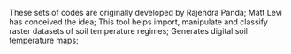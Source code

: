 These sets of codes are originally developed by Rajendra Panda; Matt Levi has conceived the idea;
This tool helps import, manipulate and classify raster datasets of soil temperature regimes;
Generates digital soil temperature maps;
